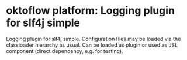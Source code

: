# oktoflow platform: Logging plugin for slf4j simple

Logging plugin for slf4j simple. Configuration files may be loaded via the classloader hierarchy as usual. Can be loaded as plugin or used as JSL component (direct dependency, e.g. for testing).
